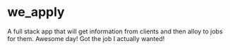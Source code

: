 # we_apply

A full stack app that will get information from clients and then alloy to jobs for them.
Awesome day!
Got the job I actually wanted!

